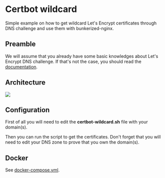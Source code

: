 # Certbot wildcard

Simple example on how to get wildcard Let's Encrypt certificates through DNS challenge and use them with bunkerized-nginx.

## Preamble

We will assume that you already have some basic knowledges about Let's Encrypt DNS challenge. If that's not the case, you should read the [documentation](https://certbot.eff.org/docs/using.html#manual).

## Architecture

<img src="https://github.com/bunkerity/bunkerized-nginx/blob/master/examples/certbot-wildcard/architecture.png?raw=true" />

## Configuration

First of all you will need to edit the **certbot-wildcard.sh** file with your domain(s).

Then you can run the script to get the certificates. Don't forget that you will need to edit your DNS zone to prove that you own the domain(s).

## Docker

See [docker-compose.yml](https://github.com/bunkerity/bunkerized-nginx/blob/master/examples/certbot-wildcard/docker-compose.yml).
